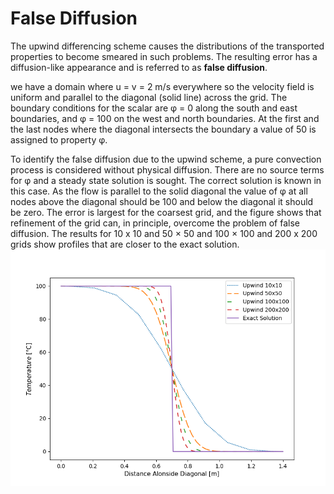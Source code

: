 # False Diffusion

The upwind differencing scheme causes
the distributions of the transported properties to become smeared in such
problems. The resulting error has a diffusion-like appearance and is referred
to as **false diffusion**.

we have a domain where u = v = 2 m/s everywhere so the
velocity field is uniform and parallel to the diagonal (solid line) across the
grid. The boundary conditions for the scalar are φ = 0 along the south and
east boundaries, and φ = 100 on the west and north boundaries. At the first
and the last nodes where the diagonal intersects the boundary a value of 50
is assigned to property φ.

To identify the false diffusion due to the upwind scheme, a pure convection process is considered without physical diffusion. There are no source
terms for φ and a steady state solution is sought. The correct solution is
known in this case. As the flow is parallel to the solid diagonal the value of
φ at all nodes above the diagonal should be 100 and below the diagonal it
should be zero.
The error is largest for the coarsest grid, and the figure shows that
refinement of the grid can, in principle, overcome the problem of false
diffusion. The results for 10 x 10 and 50 × 50 and 100 × 100 and 200 x 200 grids show profiles that
are closer to the exact solution.
![False Diffusion](False-Diffusion-UD-scheme.png)
